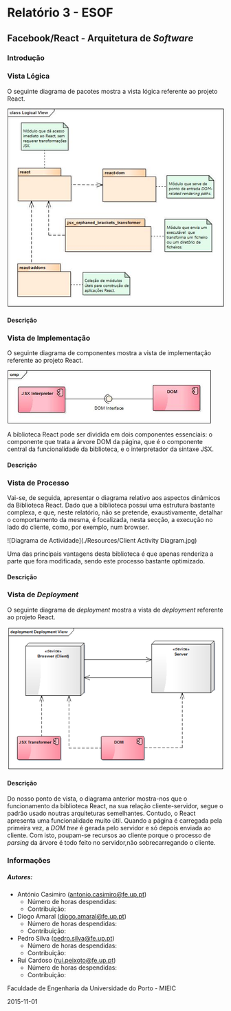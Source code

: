 ﻿# Relatório 3 - ESOF
## Facebook/React - Arquitetura de *Software*

### <a name="introducao"></a>Introdução


### <a name="logica"></a>Vista Lógica

O seguinte diagrama de pacotes mostra a vista lógica referente ao projeto React.

![Diagrama de Pacotes](./Resources/package_diagram.jpg)

#### <a name="descricao-logica"></a>Descrição

### <a name="implementacao"></a>Vista de Implementação

O seguinte diagrama de componentes mostra a vista de implementação referente ao projeto React.

![Diagrama de Componentes](./Resources/component_diagram.jpg)

A biblioteca React pode ser dividida em dois componentes essenciais: o componente que trata a árvore DOM da página, que é o componente central da funcionalidade da biblioteca, e o interpretador da sintaxe JSX.

#### <a name="descricao-implementacao"></a>Descrição




### <a name="processo"></a>Vista de Processo


Vai-se, de seguida, apresentar o diagrama relativo aos aspectos dinâmicos da Biblioteca React. Dado que a biblioteca possui uma estrutura bastante complexa, e que, neste relatório, não se pretende, exaustivamente, detalhar o comportamento da mesma, é focalizada, nesta secção, a execução no lado do cliente, como, por exemplo, num browser.

![Diagrama de Actividade](./Resources/Client Activity Diagram.jpg)

Uma das principais vantagens desta biblioteca é que apenas renderiza a parte que fora modificada, sendo este processo bastante optimizado.

#### <a name="descricao-processo"></a>Descrição





### <a name="deployment"></a>Vista de *Deployment*

O seguinte diagrama de *deployment* mostra a vista de *deployment* referente ao projeto React.

![Diagrama de Deployment](./Resources/Deployment_View.png)

#### <a name="descricao-deployment"></a>Descrição
Do nosso ponto de vista, o diagrama anterior mostra-nos que o funcionamento da biblioteca React, na sua relação cliente-servidor, segue o padrão usado noutras arquiteturas semelhantes.
Contudo, o React apresenta uma funcionalidade muito útil. Quando a página é carregada pela primeira vez, a *DOM tree* é gerada pelo servidor e só depois enviada ao cliente. Com isto, poupam-se recursos ao cliente porque o processo de *parsing* da árvore é todo feito no servidor,não sobrecarregando o cliente.

### <a name="info"></a>Informações

##### Autores:

* António Casimiro (antonio.casimiro@fe.up.pt)
	* Número de horas despendidas: 
	* Contribuição: 
* Diogo Amaral (diogo.amaral@fe.up.pt)
	* Número de horas despendidas: 
	* Contribuição: 
* Pedro Silva (pedro.silva@fe.up.pt)
	* Número de horas despendidas: 
	* Contribuição: 
* Rui Cardoso (rui.peixoto@fe.up.pt)
	* Número de horas despendidas: 
	* Contribuição: 

Faculdade de Engenharia da Universidade do Porto - MIEIC

2015-11-01
